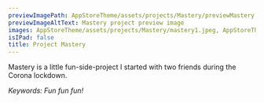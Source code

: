 ```yaml
---
previewImagePath: AppStoreTheme/assets/projects/Mastery/previewMastery.jpg
previewImageAltText: Mastery project preview image
images: AppStoreTheme/assets/projects/Mastery/mastery1.jpeg, AppStoreTheme/assets/projects/Mastery/mastery2.jpeg, AppStoreTheme/assets/projects/Mastery/mastery3.jpeg, AppStoreTheme/assets/projects/Mastery/mastery4.jpeg, AppStoreTheme/assets/projects/Mastery/mastery5.jpeg
isIPad: false
title: Project Mastery
---
```

Mastery is a little fun-side-project I started with two friends during the Corona lockdown.

*Keywords: Fun fun fun!*
